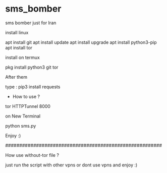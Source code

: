 # sms_bomber
sms bomber just for Iran

install linux

apt install git
apt install update
apt install upgrade
apt install python3-pip
apt install tor 


install on termux 

pkg install python3 git tor 


After them

type :  pip3 install requests

* How to use ?

tor HTTPTunnel 8000

on New Terminal 

python sms.py

Enjoy :)

########################################################

How use without-tor file ?

just run the script with other vpns or dont use vpns and enjoy :) 
